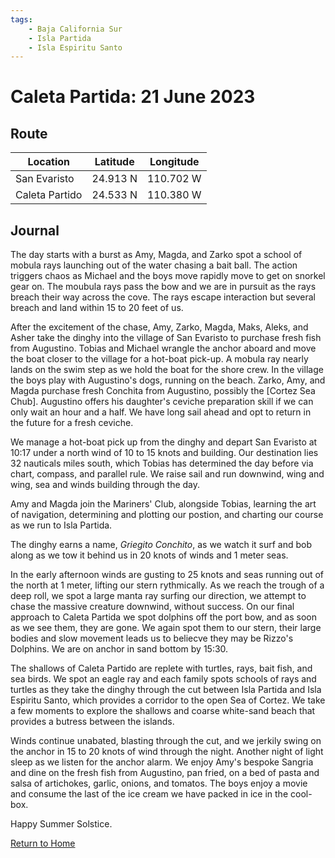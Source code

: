 ```yaml
---
tags:
    - Baja California Sur
    - Isla Partida
    - Isla Espiritu Santo
---
```


# Caleta Partida: 21 June 2023

## Route

| Location | Latitude | Longitude |
|--|--|--|
| San Evaristo | 24.913 N | 110.702 W |
| Caleta Partido | 24.533 N | 110.380 W |

## Journal

The day starts with a burst as Amy, Magda, and Zarko spot a school of mobula rays launching out of the water chasing a bait ball. The action triggers chaos as Michael and the boys move rapidly move to get on snorkel gear on. The moubula rays pass the bow and we are in pursuit as the rays breach their way across the cove. The rays escape interaction but several breach and land within 15 to 20 feet of us.

After the excitement of the chase, Amy, Zarko, Magda, Maks, Aleks, and Asher take the dinghy into the village of San Evaristo to purchase fresh fish from Augustino. Tobias and Michael wrangle the anchor aboard and move the boat closer to the village for a hot-boat pick-up. A mobula ray nearly lands on the swim step as we hold the boat for the shore crew. In the village the boys play with Augustino's dogs, running on the beach. Zarko, Amy, and Magda purchase fresh Conchita from Augustino, possibly the [Cortez Sea Chub]. Augustino offers his daughter's ceviche preparation skill if we can only wait an hour and a half. We have long sail ahead and opt to return in the future for a fresh ceviche. 

We manage a hot-boat pick up from the dinghy and depart San Evaristo at 10:17 under a north wind of 10 to 15 knots and building. Our destination lies 32 nauticals miles south, which Tobias has determined the day before via chart, compass, and parallel rule. We raise sail and run downwind, wing and wing, sea and winds building through the day.

Amy and Magda join the Mariners' Club, alongside Tobias, learning the art of navigation, determining and plotting our postion, and charting our course as we run to Isla Partida.

The dinghy earns a name, _Griegito Conchito_, as we watch it surf and bob along as we tow it behind us in 20 knots of winds and 1 meter seas.

In the early afternoon winds are gusting to 25 knots and seas running out of the north at 1 meter, lifting our stern rythmically. As we reach the trough of a deep roll, we spot a large manta ray surfing our direction, we attempt to chase the massive creature downwind, without success. On our final approach to Caleta Partida we spot dolphins off the port bow, and as soon as we see them, they are gone. We again spot them to our stern, their large bodies and slow movement leads us to beliecve they may be Rizzo's Dolphins. We are on anchor in sand bottom by 15:30. 

The shallows of Caleta Partido are replete with turtles, rays, bait fish, and sea birds. We spot an eagle ray and each family spots schools of rays and turtles as they take the dinghy through the cut between Isla Partida and Isla Espiritu Santo, which provides a corridor to the open Sea of Cortez. We take a few moments to explore the shallows and coarse white-sand beach that provides a butress between the islands.

Winds continue unabated, blasting through the cut, and we jerkily swing on the anchor in 15 to 20 knots of wind through the night. Another night of light sleep as we listen for the anchor alarm. We enjoy Amy's bespoke Sangria and dine on the fresh fish from Augustino, pan fried, on a bed of pasta and salsa of artichokes, garlic, onions, and tomatos. The boys enjoy a movie and consume the last of the ice cream we have packed in ice in the cool-box.

Happy Summer Solstice.

<!--- Below is navigation to home --->
 [Return to Home](index.md)